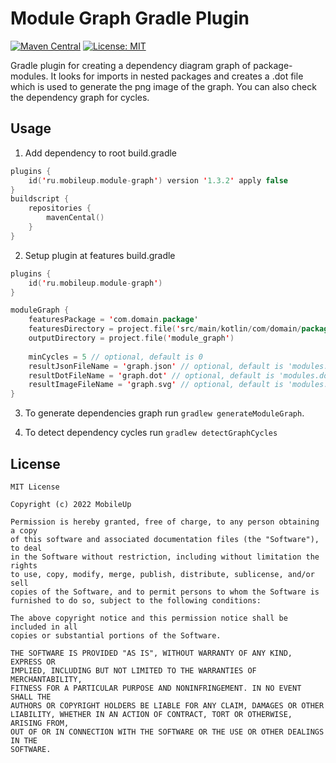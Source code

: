 # Module Graph Gradle Plugin
[![Maven Central](https://img.shields.io/maven-central/v/ru.mobileup/module-graph)](https://repo1.maven.org/maven2/ru/mobileup/module-graph)
[![License: MIT](https://img.shields.io/badge/License-MIT-yellow.svg)](https://opensource.org/licenses/MIT)

Gradle plugin for creating a dependency diagram graph of package-modules. It looks for imports in nested packages and creates a .dot file which is used to generate the png image of the graph. You can also check the dependency graph for cycles. 

## Usage

1) Add dependency to root build.gradle
```kotlin
plugins {
    id('ru.mobileup.module-graph') version '1.3.2' apply false
}
buildscript {
    repositories {
        mavenCental()
    }
}
```

2) Setup plugin at features build.gradle
```kotlin
plugins {
    id('ru.mobileup.module-graph')
}

moduleGraph {
    featuresPackage = 'com.domain.package'
    featuresDirectory = project.file('src/main/kotlin/com/domain/package')
    outputDirectory = project.file('module_graph')
    
    minCycles = 5 // optional, default is 0
    resultJsonFileName = 'graph.json' // optional, default is 'modules.json'
    resultDotFileName = 'graph.dot' // optional, default is 'modules.dot'
    resultImageFileName = 'graph.svg' // optional, default is 'modules.svg'
}
```

3) To generate dependencies graph run `gradlew generateModuleGraph`.

4) To detect dependency cycles run `gradlew detectGraphCycles`

## License
```
MIT License

Copyright (c) 2022 MobileUp

Permission is hereby granted, free of charge, to any person obtaining a copy
of this software and associated documentation files (the "Software"), to deal
in the Software without restriction, including without limitation the rights
to use, copy, modify, merge, publish, distribute, sublicense, and/or sell
copies of the Software, and to permit persons to whom the Software is
furnished to do so, subject to the following conditions:

The above copyright notice and this permission notice shall be included in all
copies or substantial portions of the Software.

THE SOFTWARE IS PROVIDED "AS IS", WITHOUT WARRANTY OF ANY KIND, EXPRESS OR
IMPLIED, INCLUDING BUT NOT LIMITED TO THE WARRANTIES OF MERCHANTABILITY,
FITNESS FOR A PARTICULAR PURPOSE AND NONINFRINGEMENT. IN NO EVENT SHALL THE
AUTHORS OR COPYRIGHT HOLDERS BE LIABLE FOR ANY CLAIM, DAMAGES OR OTHER
LIABILITY, WHETHER IN AN ACTION OF CONTRACT, TORT OR OTHERWISE, ARISING FROM,
OUT OF OR IN CONNECTION WITH THE SOFTWARE OR THE USE OR OTHER DEALINGS IN THE
SOFTWARE.
```
